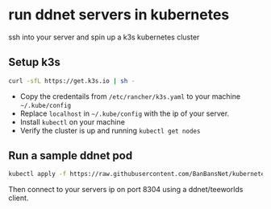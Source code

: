 # run ddnet servers in kubernetes

ssh into your server and spin up a k3s kubernetes cluster

## Setup k3s

```bash
curl -sfL https://get.k3s.io | sh -
```

- Copy the credentails from ``/etc/rancher/k3s.yaml`` to your machine ``~/.kube/config``
- Replace ``localhost`` in ``~/.kube/config`` with the ip of your server.
- Install ``kubectl`` on your machine
- Verify the cluster is up and running ``kubectl get nodes``

## Run a sample ddnet pod

```bash
kubectl apply -f https://raw.githubusercontent.com/BanBansNet/kubernetes/master/ddnet-pod.yaml
```

Then connect to your servers ip on port 8304 using a ddnet/teeworlds client.

